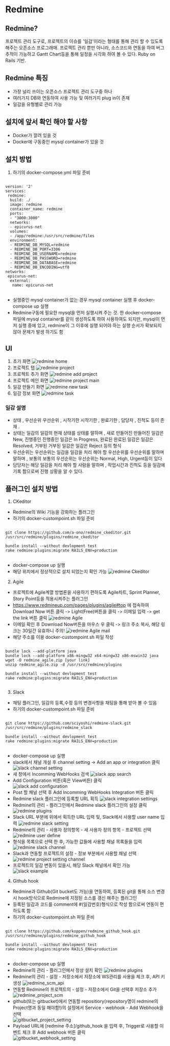 # Redmine #

## Redmine? ##
프로젝트 관리 도구로, 프로젝트의 이슈를 '일감'이라는 형태를 통해 관리 할 수 있도록 해주는 오픈소스 프로그래매. 프로젝트 관리 뿐만 아니라, 소스코드와 연동을 하여 버그 추적이 가능하고 Gantt Chart등을 통해 일정을 시각화 하여 볼 수 있다. Ruby on Rails 기반.

## Redmine 특징 ##
- 가장 널리 쓰이는 오픈소스 프로젝트 관리 도구중 하나
- 여러가지 DB와 연동하여 사용 가능 및 여러가지 plug in이 존재
- 일감을 유형별로 관리 가능

## 설치에 앞서 확인 해야 할 사항 ##
- Docker가 깔려 있을 것
- Docker에 구동중인 mysql container가 있을 것

## 설치 방법 ##

1. 하기의 docker-compose.yml 파일 준비

<pre><code>
version: '2'
services:
 redmine:
  build: ./
  image: redmine
  container_name: redmine
  ports:
  - "3000:3000"
  networks:
  - epicurus-net
  volumes:
  - /app/redmine:/usr/src/redmine/files
  environment:
  - REDMINE_DB_MYSQL=redmine
  - REDMINE_DB_PORT=3306
  - REDMINE_DB_USERNAME=redmine
  - REDMINE_DB_PASSWORD=redmine
  - REDMINE_DB_DATABASE=redmine
  - REDMINE_DB_ENCODING=utf8
networks:
 epicurus-net:
  external:
   name: epicurus-net

</code></pre>

- 실행중인 mysql container가 없는 경우 mysql container 실행 후 docker-compose up 실행
- Redmine구동에 필요한 mysql을 먼저 실행시켜 주는 것. 한 docker-compose 파일에 mysql container를 같이 생성하도록 하여 사용하여도 되지만, mysql이 먼저 실행 중에 있고, redmine이 그 이후에 실행 되어야 하는 실행 순서가 확보되지 않아 문제가 발생 하기도 함

## UI ##

1. 초기 화면
![redmine home](images/redmine.png)
2. 프로젝트 탭
![redmine project](images/project.png)
3. 프로젝트 추가 화면
![redmine add project](images/add_project.png)
4. 프로젝트 메인 화면
![redmine project main](images/project_main.png)
5. 일감 만들기 화면
![redmine new task](images/new_task.png)
6. 일감 정보 화면
![redmine task](images/task.png)

### 일감 설명 ###
- 상태 , 우선순위 우선순위 , 시작기한 시작기한 , 완료기한 , 담당자 , 진척도 등이 존재 .
- 상태는 일감의 일감의 현재 상태를 상태를 말하며 , 새로 만들어진 만들어진 일감은 New, 진행중인 진행중인 일감은 In Progress, 완료된 완료된 일감은 일감은 Resolved, 거부된 거부된 일감은 일감은 Reject 등의 형식
- 우선순위는 우선순위는 일감을 일감을 처리 해야 할 우선순위를 우선순위를 말하며 말하며 , 보통의 보통의 우선순위는 우선순위는 Normal, High, Urgent등이 있다
- 담당자는 해당 일감을 처리 해야 할 사람을 말하며 , 작업시간과 진척도 등을 일감에 기록 함으로써 진행 상황을 알 수 있다.

## 플러그인 설치 방법 ##
1. CKeditor
- Redmine의 Wiki 기능을 강화하는 플러그인
- 하기의 docker-custompoint.sh 파일 준비

<pre><code>
git clone https://github.com/a-ono/redmine_ckeditor.git /usr/src/redmine/plugins/redmine_ckeditor

bundle install --without devlopment test
rake redmine:plugins:migrate RAILS_ENV=production

</code></pre>

- docker-compose up 실행
- 해당 위치에서 정상적으로 설치 되었는지 확인 가능
![redmine Ckeditor](images/Ckeditor.png)

2. Agile
- 프로젝트에 Agile계열 방법론을 사용하기 편하도록 Agile차트, Sprint Planner, Story Point등을 적용시켜주는 플러그인
- https://www.redmineup.com/pages/plugins/agile#top 에 접속하여 Download Now 버튼 클릭 -> Light(Free)버튼을 클릭 -> 이메일 입력 -> get the link 버튼 클릭
![redmine Agile](images/agile_download.png)
- 이메일 확인 후 Download Now버튼을 마우스 우 클릭 -> 링크 주소 복사, 해당 링크는 30일간 유효하니 주의!
![redmine Agile mail](images/agile_download_mail.png)
- 해당 주소를 이용 docker-custompoint.sh 파일 작성

<pre><code>
bundle lock --add-platform java
bundle lock --add-platform x86-mingw32 x64-mingw32 x86-mswin32 java
wget -O redmine_agile.zip [your link]
unzip redmine_agile.zip -d /usr/src/redmine/plugins

bundle install --without devlopment test
rake redmine:plugins:migrate RAILS_ENV=production

</code></pre>

3. Slack
- 채팅 플러그인, 일감의 등록,수정 등의 변경사항을 채팅을 통해 받아 볼 수 있음
- 하기의 docker-custompoint.sh 파일 준비

<pre><code>
git clone https://github.com/sciyoshi/redmine-slack.git /usr/src/redmine/plugins/redmine_slack

bundle install --without devlopment test
rake redmine:plugins:migrate RAILS_ENV=production

</code></pre>
- docker-compose up 실행
- slack에서 채널 개설 후 channel setting -> Add an app or integration 클릭
![slack channel setting](images/slack_channel_setting.png)
- 새 창에서 Incomming WebHooks 검색
![slack app search](images/slack_app_search.png)
- Add Configuration 버튼(혹은 View버튼) 클릭  
![slack add configuration](images/slack_add_configuration.png)
- Post 할 채널 선택 후 Add Incomming WebHooks Integration 버튼 클릭
- Redmine slack 플러그인에 등록할 URL 획득
![slack integration settings](images/slack_integration_settings.png)
- Redmine의 관리 - 플러그인에서 Redmine slack 플러그인의 설정 클릭
![redmine plugins](images/redmine_plugins.png)
- Slack URL 부분에 위에서 획득한 URL 입력 및, Slack에서 사용할 user name 입력
![redmine slack setting](images/redmine_slack_setting.png)
- Redmine의 관리 - 사용자 정의항목 - 새 사용자 정의 항목 - 프로젝트 선택  
![redmine user define](images/redmine_user_define.png)
- 형식을 목록으로 선택 한 후, 가능한 값들에 사용할 채널 목록들을 입력
![redmine slack channel](images/redmine_slack_channel.png)
- Slack과 연동할 프로젝트의 설정 - 정보 부분에서 사용할 채널 선택  
![redmine project setting channel](images/redmine_project_setting_channel.png)
- 프로젝트의 일감 변동이 있을시, 해당 Slack 채널에서 확인 가능
![slack example](images/slack_example.png)

4. Github hook
- Redmine과 Github(Git bucket도 가능)을 연동하여, 등록된 git을 통해 소스 변경시 hook방식으로 Redmine에 지정된 소스를 갱신 해주는 플러그인
- 등록된 일감과 코드를 comment에 #(일감번호)형식으로 작성 함으로써 연동이 편하도록 함
- 하기의 docker-custompoint.sh 파일 준비

<pre><code>
git clone https://github.com/koppen/redmine_github_hook.git /usr/src/redmine/plugins/redmine_github_hook

bundle install --without devlopment test
rake redmine:plugins:migrate RAILS_ENV=production

</code></pre>
- docker-compose up 실행
- Redmine의 관리 - 플러그인에서 정상 설치 확인
![redmine plugins](images/redmine_plugins.png)
- Redmine의 관리 - 설정 - 저장소에서 저장소에 WS관리를 사용을 체크 후, API 키 생성
![redmine_scm_api](images/redmine_scm_api.png)
- 연동할 Redmine의 프로젝트의 - 설정 - 저장소에서 Git을 선택후 저장소 추가  
![redmine_project_scm](images/redmine_project_scm.png)
- github(또는 gitbucket)에서 연동할 repositiory(repository명이 redmine의 Project명과 동일 해야함!)의 설정에서 Service - webhook - Add Webhook을 선택  
![gitbucket_project_setting](images/gitbucket_project_setting.png)
- Payload URL에 [redmine 주소]/github_hook 을 입력 후, Trigger로 사용할 이벤트 체크 후 Add webhook 버튼 클릭  
![gitbucket_webhook_setting](images/gitbucket_webhook_setting.png)







